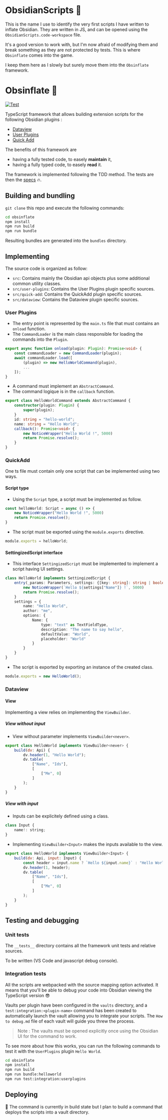 # ObsidianScripts 📜

This is the name I use to identify the very first scripts I have written to inflate Obsidian.
They are written in JS, and can be opened using the `ObsidianScripts.code-workspace` file.

It's a good version to work with, but I'm now afraid of modifying them and break something as they are not protected by tests.
This is where `Obsinflate` comes into the game.

I keep them here as I slowly but surely move them into the `Obsinflate` framework.

# Obsinflate 🎈

[![Test](https://github.com/petitpandarouge/ObsidianScripts/workflows/Build%20and%20test%20project/badge.svg)](https://github.com/petitpandarouge/ObsidianScripts/actions?query=workflow%3A%22Build+and+test+project%22) 

TypeScript framework that allows building extension scripts for the following Obsidian plugins : 
- [Dataview](https://blacksmithgu.github.io/obsidian-dataview/)
- [User Plugins](https://github.com/mnowotnik/obsidian-user-plugins)
- [Quick Add](https://quickadd.obsidian.guide/docs/)

The benefits of this framework are
- having a fully tested code, to easely **maintain** it,
- having a fully typed code, to easely **read** it.

The framework is implemented following the TDD method. The tests are then the [specs](https://html-preview.github.io/?url=https://github.com/petitpandarouge/ObsidianScripts/blob/main/obsinflate/reports/test-report.html) 🔥.

## Building and bundling

`git clone` this repo and execute the following commands:

``` sh
cd obsinflate
npm install
npm run build
npm run bundle
```

Resulting bundles are generated into the `bundles` directory.

## Implementing

The source code is organized as follow:
- `src`: Contains mainly the Obsidian api objects plus some additional common utility classes.
- `src/user-plugins`: Contains the User Plugins plugin specific sources.
- `src/quick-add`: Contains the QuickAdd plugin specific sources.
- `src/dataview`: Contains the Dataview plugin specific sources.

### User Plugins

- The entry point is represented by the `main.ts` file that must contains an `onload` function. 
- The `CommandLoader` is the main class responsible for loading the commands into the `Plugin`.

``` typescript
export async function onload(plugin: Plugin): Promise<void> {
    const commandLoader = new CommandLoader(plugin);
    await commandLoader.load([
        (plugin) => new HelloWorldCommand(plugin),
        ...
    ]);
}
```

- A command must implement an `AbstractCommand`.
- The command logique is in the `callback` function.

``` typescript
export class HelloWorldCommand extends AbstractCommand {
    constructor(plugin: Plugin) {
        super(plugin);
    }
    id: string = "hello-world";
    name: string = "Hello World";
    callback(): Promise<void> {
        new NoticeWrapper("Hello World !", 5000)
        return Promise.resolve();
    }
}
```

### QuickAdd

One ts file must contain only one script that can be implemented using two ways.

#### Script type

- Using the `Script` type, a script must be implemented as follow.

``` typescript
const helloWorld: Script = async () => {
    new NoticeWrapper("Hello World !", 5000)
    return Promise.resolve();
}
```

- The script must be exported using the `module.exports` directive.

``` typescript
module.exports = helloWorld;
```

#### SettingizedScript interface

- This interface `SettingizedScript` must be implemented to implement a script having UI settings.

``` typescript
class HelloWorld implements SettingizedScript {
    entry(_params: Parameters, settings: {[key: string]: string | boolean}): Promise<void> {
        new NoticeWrapper(`Hello ${settings["Name"]} !`, 5000)
        return Promise.resolve();
    }
    settings = {
        name: "Hello World",
        author: "me",
        options: {
            Name: {
                type: "text" as TextFieldType,
                description: "The name to say hello",
                defaultValue: "World",
                placeholder: "World"
            }
        }
    }
}
```

- The script is exported by exporting an instance of the created class.

``` typescript
module.exports = new HelloWorld();
```

### Dataview

#### View

Implementing a view relies on implementing the `ViewBuilder`.

##### View without input

- View without parameter implements `ViewBuilder<never>`.

``` javascript
export class HelloWorld implements ViewBuilder<never> {
    build(dv: Api) {
        dv.header(1, "Hello World");
        dv.table(
            ["Name", "Ids"], 
            [
                ["Me", 0]
            ]
        );
    }
}
```

##### View with input

- Inputs can be explicitely defined using a class.

``` javascript
class Input {
    name!: string;
} 
```

- Implementing `ViewBuilder<Input>` makes the inputs available to the view.

``` javascript
export class HelloWorld implements ViewBuilder<Input> {
    build(dv: Api, input: Input) {
        const header = input.name ? `Hello ${input.name}` : "Hello World";
        dv.header(1, header);
        dv.table(
            ["Name", "Ids"], 
            [
                ["Me", 0]
            ]
        );
    }
}
```

## Testing and debugging

### Unit tests

The `__tests__` directory contains all the framework unit tests and relative sources.

To be written (VS Code and javascript debug console).

### Integration tests

All the scripts are webpacked with the source mapping option activated. It means that you'll be able to debug your code into Obsidian viewing the TypeScript version :sunglasses:

Vaults per plugin have been configured in the `vaults` directory, and a `test:integration:<plugin-name>` command has been created to automatically launch the vault allowing you to integrate your scripts. The `How to debug.md` file of each vault will guide you threw the process.

> Note : The vaults must be opened explicitly once using the Obsidian UI for the command to work. 

To see more about how this works, you can run the following commands to test it with the `UserPlugins` plugin `Hello World`.

``` sh
cd obsinflate
npm install
npm run build
npm run bundle:helloworld
npm run test:integration:userplugins
```

## Deploying

🚧 The command is currently in build state but I plan to build a command that deploys the scripts into a vault directory.
